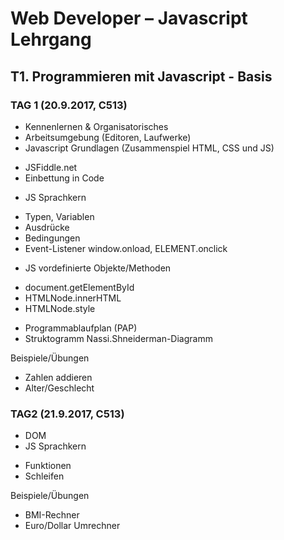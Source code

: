 #  Web Developer – Javascript Lehrgang
## T1. Programmieren mit Javascript - Basis
### TAG 1 (20.9.2017, C513)
-	Kennenlernen & Organisatorisches
-	Arbeitsumgebung (Editoren, Laufwerke)
-	Javascript Grundlagen (Zusammenspiel HTML, CSS und JS)
  * JSFiddle.net
  *	Einbettung in Code
-	JS Sprachkern
  *	Typen, Variablen
  *	Ausdrücke
  *	Bedingungen
  *	Event-Listener window.onload, ELEMENT.onclick
-	JS vordefinierte Objekte/Methoden
  *	document.getElementById
  *	HTMLNode.innerHTML
  *	HTMLNode.style
-	Programmablaufplan (PAP)
-	Struktogramm Nassi.Shneiderman-Diagramm

Beispiele/Übungen
- Zahlen addieren
- Alter/Geschlecht

### TAG2 (21.9.2017, C513)
-	DOM
-	JS Sprachkern
  *	Funktionen
  *	Schleifen

Beispiele/Übungen
- BMI-Rechner
- Euro/Dollar Umrechner
